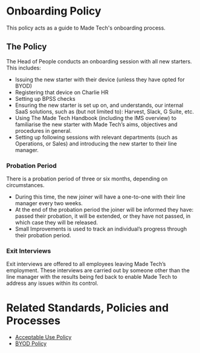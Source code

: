 # Onboarding Policy
This policy acts as a guide to Made Tech's onboarding process.

## The Policy

The Head of People conducts an onboarding session with all new starters. This includes:
 - Issuing the new starter with their device (unless they have opted for BYOD)
 - Registering that device on Charlie HR
 - Setting up BPSS checks
 - Ensuring the new starter is set up on, and understands, our internal SaaS solutions, such as (but not limited to): Harvest, Slack, G Suite, etc.
 - Using The Made Tech Handbook (including the IMS overview) to familiarise the new starter with Made Tech’s aims, objectives and procedures in general. 
 - Setting up following sessions with relevant departments (such as Operations, or Sales) and introducing the new starter to their line manager.

### Probation Period
There is a probation period of three or six months, depending on circumstances. 
 - During this time, the new joiner will have a one-to-one with their line manager every two weeks. 
 - At the end of the probation period the joiner will be informed they have: passed their probation, it will be extended, or they have not passed, in which case they will be released.
 - Small Improvements is used to track an individual’s progress through their probation period. 

### Exit Interviews
Exit interviews are offered to all employees leaving Made Tech’s employment. These interviews are carried out by someone other than the line manager with the results being fed back to enable Made Tech to address any issues within its control.

 # Related Standards, Policies and Processes
 - [Acceptable Use Policy](company/aup.md)
 - [BYOD Policy](company/byod.md)
